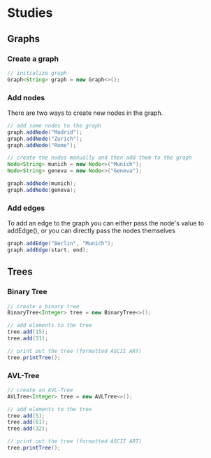 # Studies

## Graphs

### Create a graph
```Java
// initialize graph
Graph<String> graph = new Graph<>();
```

### Add nodes
There are two ways to create new nodes in the graph.

```Java
// add some nodes to the graph
graph.addNode("Madrid");
graph.addNode("Zurich");
graph.addNode("Rome");
```

```Java
// create the nodes manually and then add them to the graph
Node<String> munich = new Node<>("Munich");
Node<String> geneva = new Node<>("Geneva");

graph.addNode(munich);
graph.addNode(geneva);
```

### Add edges
To add an edge to the graph you can either pass the node's value to addEdge(), or you can directly pass the nodes themselves

```Java
graph.addEdge("Berlin", "Munich");
graph.addEdge(start, end);
```

## Trees

### Binary Tree

```Java
// create a binary tree
BinaryTree<Integer> tree = new BinaryTree<>();

// add elements to the tree
tree.add(15);
tree.add(31);

// print out the tree (formatted ASCII ART)
tree.printTree();
```

### AVL-Tree

```Java
// create an AVL-Tree
AVLTree<Integer> tree = new AVLTree<>();

// add elements to the tree
tree.add(5);
tree.add(61);
tree.add(32);

// print out the tree (formatted ASCII ART)
tree.printTree();
```